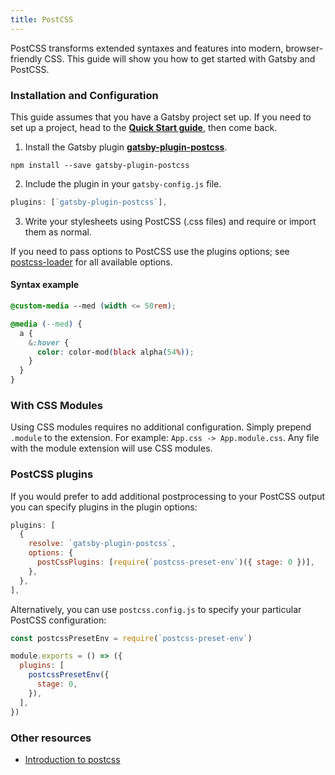 ```yaml
---
title: PostCSS
---
```


PostCSS transforms extended syntaxes and features into modern, browser-friendly CSS. This guide will show you how to get started with Gatsby and PostCSS.

### Installation and Configuration

This guide assumes that you have a Gatsby project set up. If you need to set up a project, head to the [**Quick Start guide**](https://www.gatsbyjs.org/docs), then come back.

1.  Install the Gatsby plugin [**gatsby-plugin-postcss**](https://github.com/gatsbyjs/gatsby/tree/master/packages/gatsby-plugin-postcss).

`npm install --save gatsby-plugin-postcss`

2.  Include the plugin in your `gatsby-config.js` file.

```javascript:title=gatsby-config.js
plugins: [`gatsby-plugin-postcss`],
```

3.  Write your stylesheets using PostCSS (.css files) and require or import them as normal.

If you need to pass options to PostCSS use the plugins options; see [postcss-loader](https://github.com/postcss/postcss-loader) for all available options.

#### Syntax example

```css
@custom-media --med (width <= 50rem);

@media (--med) {
  a {
    &:hover {
      color: color-mod(black alpha(54%));
    }
  }
}
```

### With CSS Modules

Using CSS modules requires no additional configuration. Simply prepend `.module` to the extension. For example: `App.css -> App.module.css`. Any file with the module extension will use CSS modules.

### PostCSS plugins

If you would prefer to add additional postprocessing to your PostCSS output you can specify plugins in the plugin options:

```javascript:title=gatsby-config.js
plugins: [
  {
    resolve: `gatsby-plugin-postcss`,
    options: {
      postCssPlugins: [require(`postcss-preset-env`)({ stage: 0 })],
    },
  },
],
```

Alternatively, you can use `postcss.config.js` to specify your particular PostCSS configuration:

```javascript:title=postcss.config.js
const postcssPresetEnv = require(`postcss-preset-env`)

module.exports = () => ({
  plugins: [
    postcssPresetEnv({
      stage: 0,
    }),
  ],
})
```

### Other resources

- [Introduction to postcss](https://www.smashingmagazine.com/2015/12/introduction-to-postcss/)
